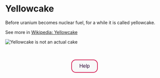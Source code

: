 <script src="//api.glia.com/salemove_integration.js"></script>
<meta name="robots" content="noindex">

<style>
  .button1 {
    background-color: #F8F9F9; /* light gray */
    color: #2C0735; /* Glia black purple */
    border: 2px solid #D11149; /* Glia red */
    font-size: 16px; 
    border-radius: 14px;
    padding: 10px 24px;
    cursor: pointer;
    transition: all 0.3s ease;
    }
  .button1:hover {
    color: #F8F9F9;
    background-color: #D11149; /* Glia red */
    border-color: #D11149; /* Glia red */
    }
  .button1:active {
    color: #F8F9F9; /* light gray */
    background-color: #FB5607; /* Glia orange */
    border-color: #FB5607; /* Glia orange */
    }
  .button1:focus {
    outline: none;
    box-shadow: 0 0 0 2px #FB5607; /* Glia orange */
    }
  .footer {
    padding-top: 20px;
    padding-bottom: 30px;
    margin-top: 40px;
    font-size: 13px;
    color: #aaa;
    background: transparent url(../images/hr.png) 0 0 no-repeat;
  }
 </style>

# Yellowcake

Before uranium becomes nuclear fuel, for a while it is called yellowcake.

See more in <a href="https://en.wikipedia.org/wiki/Yellowcake" target="_blank">Wikipedia: Yellowcake</a>

![Yellowcake is not an actual cake](../img/yellowcake_border_thin.png)

<br>
<br>
<div align="center">
  <input type="button" class="button1" name="help-button" value="Help">
</div>

<footer>
  
</footer>
